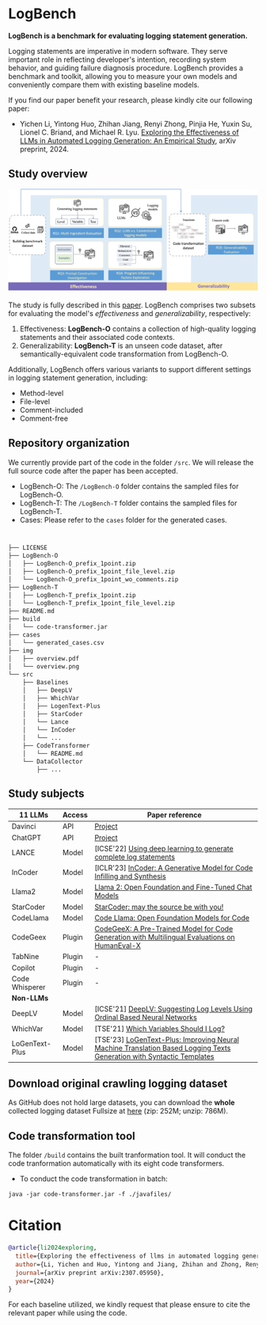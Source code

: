 # LogBench

**LogBench is a benchmark for evaluating logging statement generation.** 

Logging statements are imperative in modern software. They serve important role in reflecting developer's intention, recording system behavior, and guiding failure diagnosis procedure. LogBench provides a benchmark and toolkit, allowing you to measure your own models and conveniently compare them with existing baseline models.


If you find our paper benefit your research, please kindly cite our following paper:

+ Yichen Li, Yintong Huo, Zhihan Jiang, Renyi Zhong, Pinjia He, Yuxin Su, Lionel C. Briand, and Michael R. Lyu. [Exploring the Effectiveness of LLMs in Automated Logging Generation: An Empirical Study](https://arxiv.org/abs/2307.05950), arXiv preprint, 2024.

## Study overview
![overview](img/empirical_overview.png)

The study is fully described in this [paper](https://arxiv.org/abs/2307.05950). LogBench comprises two subsets for evaluating the model's *effectiveness* and *generalizability*, respectively:

1. Effectiveness: **LogBench-O** contains a collection of high-quality logging statements and their associated code contexts.
2. Generalizability: **LogBench-T** is an unseen code dataset, after semantically-equivalent code transformation from LogBench-O.

Additionally, LogBench offers various variants to support different settings in logging statement generation, including:

* Method-level 
* File-level 
* Comment-included
* Comment-free

## Repository organization 
We currently provide part of the code in the folder `/src`. We will release the full source code after the paper has been accepted.

* LogBench-O: The `/LogBench-O` folder contains the sampled files for LogBench-O.
* LogBench-T: The `/LogBench-T` folder contains the sampled files for LogBench-T.
* Cases: Please refer to the `cases` folder for the generated cases.

# 

```
├── LICENSE
├── LogBench-O
│   ├── LogBench-O_prefix_1point.zip
│   ├── LogBench-O_prefix_1point_file_level.zip
│   └── LogBench-O_prefix_1point_wo_comments.zip
├── LogBench-T
│   ├── LogBench-T_prefix_1point.zip
│   └── LogBench-T_prefix_1point_file_level.zip
├── README.md
├── build
│   └── code-transformer.jar
├── cases
│   └── generated_cases.csv
├── img
│   ├── overview.pdf
│   └── overview.png
└── src
    ├── Baselines
    │   ├── DeepLV
    │   ├── WhichVar
    │   ├── LogenText-Plus
    │   ├── StarCoder
    │   └── Lance
    │   └── InCoder
    │   └── ...
    ├── CodeTransformer
    │   └── README.md
    └── DataCollector
        ├── ...
```


## Study subjects
| 11 LLMs        | Access | Paper reference |
| ------------ | ------ | ---- |
| Davinci      | API    | [Project](https://platform.openai.com/docs/models) |
| ChatGPT      | API    | [Project](https://platform.openai.com/docs/models) |
| LANCE        | Model  | [ICSE'22] [Using deep learning to generate complete log statements](https://dl.acm.org/doi/abs/10.1145/3510003.3511561) |
| InCoder      | Model  | [ICLR'23] [InCoder: A Generative Model for Code Infilling and Synthesis](https://openreview.net/forum?id=hQwb-lbM6EL) |
| Llama2      | Model    | [Llama 2: Open Foundation and Fine-Tuned Chat Models](https://arxiv.org/abs/2307.09288) |
| StarCoder      | Model    | [StarCoder: may the source be with you!](https://arxiv.org/abs/2305.06161) |
| CodeLlama      | Model    | [Code Llama: Open Foundation Models for Code](https://arxiv.org/abs/2308.12950) |
| CodeGeex     | Plugin | [CodeGeeX: A Pre-Trained Model for Code Generation with Multilingual Evaluations on HumanEval-X](https://arxiv.org/abs/2303.17568) |
| TabNine      | Plugin | - |
| Copilot      | Plugin | - |
| Code Whisperer | Plugin | - |
| **Non-LLMs** | |
| DeepLV      | Model    | [ICSE'21] [DeepLV: Suggesting Log Levels Using Ordinal Based Neural Networks](https://ieeexplore.ieee.org/abstract/document/9402068) |
| WhichVar      | Model    | [TSE'21] [Which Variables Should I Log?](https://ieeexplore.ieee.org/document/8840982) |
| LoGenText-Plus        | Model  | [TSE'23] [LoGenText-Plus: Improving Neural Machine Translation Based Logging Texts Generation with Syntactic Templates](https://dl.acm.org/doi/10.1145/3624740) |




## Download original crawling logging dataset
As GitHub does not hold large datasets, you can download the **whole** collected logging dataset Fullsize at [here](https://drive.google.com/file/d/13EV-rIFEwVrLGnpNIcpF3u9NSOh_gCNM/view?usp=sharing)
(zip: 252M; unzip: 786M).


## Code transformation tool

The folder `/build` contains the built tranformation tool. It will conduct the code tranformation automatically with its eight code transformers.
- To conduct the code transformation in batch:
```
java -jar code-transformer.jar -f ./javafiles/
```
# Citation
```bibtex
@article{li2024exploring,
  title={Exploring the effectiveness of llms in automated logging generation: An empirical study},
  author={Li, Yichen and Huo, Yintong and Jiang, Zhihan and Zhong, Renyi and He, Pinjia and Su, Yuxin and Briand, Lionel C. and Lyu, Michael R},
  journal={arXiv preprint arXiv:2307.05950},
  year={2024}
}
```
For each baseline utilized, we kindly request that please ensure to cite the relevant paper while using the code.
